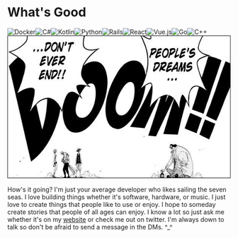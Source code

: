 # What's Good

<span style="display: flex; flex-wrap: wrap;">

<img style="float: left;width:auto" alt="Docker" src="https://img.shields.io/badge/docker%20-%230db7ed.svg?&style=for-the-badge&logo=docker&logoColor=white"/>

<img style="float: left;width:auto" alt="C#" src="https://img.shields.io/badge/c%23%20-%23239120.svg?&style=for-the-badge&logo=c-sharp&logoColor=white"/>

<img style="float:left;width:auto" alt="Kotlin" src="https://img.shields.io/badge/Kotlin-%237F52FF.svg?logo=kotlin&logoColor=white" />

<img style="float: left;width:auto" alt="Python" src="https://img.shields.io/badge/python%20-%2314354C.svg?&style=for-the-badge&logo=python&logoColor=white"/>

<img style="float: left;width:auto" alt="Rails" src="https://img.shields.io/badge/rails-%23CC0000.svg?style=for-the-badge&logo=ruby-on-rails&logoColor=white"/>

<img style="float: left;width:auto" alt="React" src="https://img.shields.io/badge/react%20-%2320232a.svg?&style=for-the-badge&logo=react&logoColor=%2361DAFB"/>

<img style="float: left;width:auto" alt="Vue.js" src="https://img.shields.io/badge/vuejs%20-%2335495e.svg?&style=for-the-badge&logo=vue.js&logoColor=%234FC08D"/>

<img style="float: left;width:auto" alt="Go" src="https://img.shields.io/badge/go-%2300ADD8.svg?&style=for-the-badge&logo=go&logoColor=white"/>

<img style="float: left;width:auto" alt="C++" src="https://img.shields.io/badge/c++%20-%2300599C.svg?&style=for-the-badge&logo=c%2B%2B&ogoColor=white"/>

</span>

<img alt="One Piece Dreams Never Die" height="323" width="701" src="https://raw.githubusercontent.com/theCompanyDream/theCompanyDream/master/imgs/banner2.jpg" />

How's it going? I'm just your average developer who likes sailing the seven seas. I love building things whether it's software, hardware, or music. I just love to create things that people like to use or enjoy. I hope to someday create stories that people of all ages can enjoy. I know a lot so just ask me whether it's on my [website](https://tbrantleyii.dev/schedule) or check me out on twitter. I'm always down to talk so don't be afraid to send a message in the DMs. ^_^
